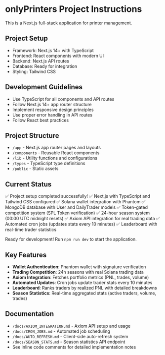 # onlyPrinters Project Instructions

This is a Next.js full-stack application for printer management.

## Project Setup
- Framework: Next.js 14+ with TypeScript
- Frontend: React components with modern UI
- Backend: Next.js API routes
- Database: Ready for integration
- Styling: Tailwind CSS

## Development Guidelines
- Use TypeScript for all components and API routes
- Follow Next.js 14+ app router structure
- Implement responsive design principles
- Use proper error handling in API routes
- Follow React best practices

## Project Structure
- `/app` - Next.js app router pages and layouts
- `/components` - Reusable React components
- `/lib` - Utility functions and configurations
- `/types` - TypeScript type definitions
- `/public` - Static assets

## Current Status
✅ Project setup completed successfully!
✅ Next.js with TypeScript and Tailwind CSS configured
✅ Solana wallet integration with Phantom
✅ MongoDB database with User and DailyTrader models
✅ Token-gated competition system (SPL Token verification)
✅ 24-hour season system (00:00 UTC midnight resets)
✅ Axiom API integration for real trading data
✅ Automated cron jobs (updates stats every 10 minutes)
✅ Leaderboard with real-time trader statistics

Ready for development! Run `npm run dev` to start the application.

## Key Features
- **Wallet Authentication**: Phantom wallet with signature verification
- **Trading Competition**: 24h seasons with real Solana trading data
- **Axiom Integration**: Fetches portfolio metrics (PNL, trades, volume)
- **Automated Updates**: Cron jobs update trader stats every 10 minutes
- **Leaderboard**: Ranks traders by realized PNL with detailed breakdowns
- **Season Statistics**: Real-time aggregated stats (active traders, volume, trades)

## Documentation
- `/docs/AXIOM_INTEGRATION.md` - Axiom API setup and usage
- `/docs/CRON_JOBS.md` - Automated job scheduling
- `/docs/AUTO_REFRESH.md` - Client-side auto-refresh system
- `/docs/SEASON_STATS.md` - Season statistics API endpoint
- See inline code comments for detailed implementation notes